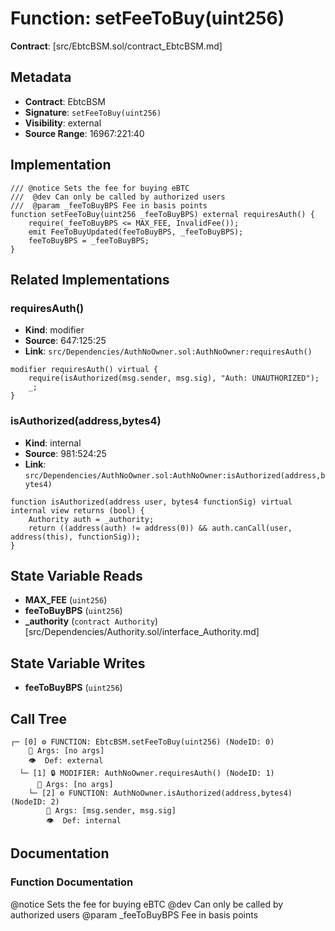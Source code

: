 # Function: setFeeToBuy(uint256)

**Contract**: [src/EbtcBSM.sol/contract_EbtcBSM.md]

## Metadata

- **Contract**: EbtcBSM
- **Signature**: `setFeeToBuy(uint256)`
- **Visibility**: external
- **Source Range**: 16967:221:40

## Implementation

```solidity
/// @notice Sets the fee for buying eBTC
///  @dev Can only be called by authorized users
///  @param _feeToBuyBPS Fee in basis points
function setFeeToBuy(uint256 _feeToBuyBPS) external requiresAuth() {
    require(_feeToBuyBPS <= MAX_FEE, InvalidFee());
    emit FeeToBuyUpdated(feeToBuyBPS, _feeToBuyBPS);
    feeToBuyBPS = _feeToBuyBPS;
}
```

## Related Implementations

### requiresAuth()

- **Kind**: modifier
- **Source**: 647:125:25
- **Link**: `src/Dependencies/AuthNoOwner.sol:AuthNoOwner:requiresAuth()`

```solidity
modifier requiresAuth() virtual {
    require(isAuthorized(msg.sender, msg.sig), "Auth: UNAUTHORIZED");
    _;
}
```

### isAuthorized(address,bytes4)

- **Kind**: internal
- **Source**: 981:524:25
- **Link**: `src/Dependencies/AuthNoOwner.sol:AuthNoOwner:isAuthorized(address,bytes4)`

```solidity
function isAuthorized(address user, bytes4 functionSig) virtual internal view returns (bool) {
    Authority auth = _authority;
    return ((address(auth) != address(0)) && auth.canCall(user, address(this), functionSig));
}
```

## State Variable Reads

- **MAX_FEE** (`uint256`)
- **feeToBuyBPS** (`uint256`)
- **_authority** (`contract Authority`) [src/Dependencies/Authority.sol/interface_Authority.md]

## State Variable Writes

- **feeToBuyBPS** (`uint256`)

## Call Tree

```
┌─ [0] ⚙️ FUNCTION: EbtcBSM.setFeeToBuy(uint256) (NodeID: 0)
    💬 Args: [no args]
    👁️  Def: external
  └─ [1] 🔒 MODIFIER: AuthNoOwner.requiresAuth() (NodeID: 1)
      💬 Args: [no args]
    └─ [2] ⚙️ FUNCTION: AuthNoOwner.isAuthorized(address,bytes4) (NodeID: 2)
        💬 Args: [msg.sender, msg.sig]
        👁️  Def: internal
```

## Documentation

### Function Documentation

@notice Sets the fee for buying eBTC
 @dev Can only be called by authorized users
 @param _feeToBuyBPS Fee in basis points
